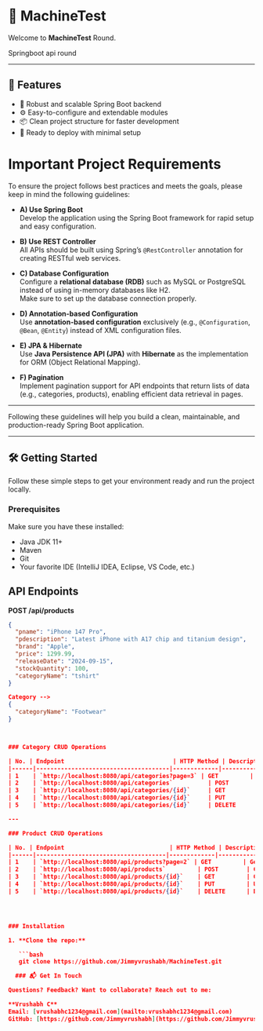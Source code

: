 # 🚀 MachineTest

Welcome to **MachineTest** Round.

Springboot api round

---

## 🌟 Features

- 🔧 Robust and scalable Spring Boot backend  
- ⚙️ Easy-to-configure and extendable modules  
- 📦 Clean project structure for faster development  
- 🚀 Ready to deploy with minimal setup


# Important Project Requirements

To ensure the project follows best practices and meets the goals, please keep in mind the following guidelines:

- **A) Use Spring Boot**  
  Develop the application using the Spring Boot framework for rapid setup and easy configuration.

- **B) Use REST Controller**  
  All APIs should be built using Spring’s `@RestController` annotation for creating RESTful web services.

- **C) Database Configuration**  
  Configure a **relational database (RDB)** such as MySQL or PostgreSQL instead of using in-memory databases like H2.  
  Make sure to set up the database connection properly.

- **D) Annotation-based Configuration**  
  Use **annotation-based configuration** exclusively (e.g., `@Configuration`, `@Bean`, `@Entity`) instead of XML configuration files.

- **E) JPA & Hibernate**  
  Use **Java Persistence API (JPA)** with **Hibernate** as the implementation for ORM (Object Relational Mapping).

- **F) Pagination**  
  Implement pagination support for API endpoints that return lists of data (e.g., categories, products), enabling efficient data retrieval in pages.

---

Following these guidelines will help you build a clean, maintainable, and production-ready Spring Boot application.


---

## 🛠️ Getting Started

Follow these simple steps to get your environment ready and run the project locally.

### Prerequisites

Make sure you have these installed:

- Java JDK 11+  
- Maven  
- Git  
- Your favorite IDE (IntelliJ IDEA, Eclipse, VS Code, etc.)


## API Endpoints

**POST /api/products**

```json
{
  "pname": "iPhone 147 Pro",
  "pdescription": "Latest iPhone with A17 chip and titanium design",
  "brand": "Apple",
  "price": 1299.99,
  "releaseDate": "2024-09-15",
  "stockQuantity": 100,
  "categoryName": "tshirt"
}

Category -->
{
  "categoryName": "Footwear"
}



### Category CRUD Operations

| No. | Endpoint                               | HTTP Method | Description              | Notes             |
|------|--------------------------------------|-------------|--------------------------|-------------------|
| 1    | `http://localhost:8080/api/categories?page=3` | GET         | Get all categories (paged) | `page=3` means 3rd page |
| 2    | `http://localhost:8080/api/categories`          | POST        | Create a new category    |                   |
| 3    | `http://localhost:8080/api/categories/{id}`     | GET         | Get category by ID       | Replace `{id}` with actual category ID |
| 4    | `http://localhost:8080/api/categories/{id}`     | PUT         | Update category by ID    |                   |
| 5    | `http://localhost:8080/api/categories/{id}`     | DELETE      | Delete category by ID    |                   |

---

### Product CRUD Operations

| No. | Endpoint                              | HTTP Method | Description             | Notes             |
|------|-------------------------------------|-------------|-------------------------|-------------------|
| 1    | `http://localhost:8080/api/products?page=2` | GET         | Get all products (paged) | `page=2` means 2nd page |
| 2    | `http://localhost:8080/api/products`         | POST        | Create a new product    |                   |
| 3    | `http://localhost:8080/api/products/{id}`    | GET         | Get product by ID       | Replace `{id}` with actual product ID |
| 4    | `http://localhost:8080/api/products/{id}`    | PUT         | Update product by ID    |                   |
| 5    | `http://localhost:8080/api/products/{id}`    | DELETE      | Delete product by ID    |                   |




### Installation

1. **Clone the repo:**

   ```bash
   git clone https://github.com/Jimmyvrushabh/MachineTest.git

  ### 📬 Get In Touch

Questions? Feedback? Want to collaborate? Reach out to me:

**Vrushabh C**  
Email: [vrushabhc1234@gmail.com](mailto:vrushabhc1234@gmail.com)  
GitHub: [https://github.com/Jimmyvrushabh](https://github.com/Jimmyvrushabh)

